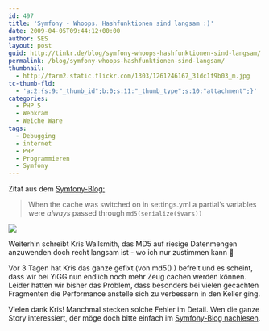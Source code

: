 ```yaml
---
id: 497
title: 'Symfony - Whoops. Hashfunktionen sind langsam :)'
date: 2009-04-05T09:44:12+00:00
author: SES
layout: post
guid: http://tinkr.de/blog/symfony-whoops-hashfunktionen-sind-langsam/
permalink: /blog/symfony-whoops-hashfunktionen-sind-langsam/
thumbnail:
  - http://farm2.static.flickr.com/1303/1261246167_31dc1f9b03_m.jpg
tc-thumb-fld:
  - 'a:2:{s:9:"_thumb_id";b:0;s:11:"_thumb_type";s:10:"attachment";}'
categories:
  - PHP 5
  - Webkram
  - Weiche Ware
tags:
  - Debugging
  - internet
  - PHP
  - Programmieren
  - Symfony
---
```

Zitat aus dem [Symfony-Blog:](http://www.symfony-project.org/blog/2009/04/02/your-apps-are-faster)

> When the cache was switched on in settings.yml a partial&#8217;s variables were _always_ passed through <code style="font-family: 'Bitstream Vera Sans Mono', monospace;">md5(serialize($vars))</code>

[![](http://farm2.static.flickr.com/1303/1261246167_31dc1f9b03.jpg)](http://www.flickr.com/photos/boltofblue/1261246167/ "Cache from Bolt of Blue(Flickr)")

Weiterhin schreibt Kris Wallsmith, das MD5 auf riesige Datenmengen anzuwenden doch recht langsam ist - wo ich nur zustimmen kann 🙂

Vor 3 Tagen hat Kris das ganze gefixt (von md5() ) befreit und es scheint, dass wir bei YiGG nun endlich noch mehr Zeug cachen werden können. Leider hatten wir bisher das Problem, dass besonders bei vielen gecachten Fragmenten die Performance anstelle sich zu verbessern in den Keller ging.

Vielen dank Kris! Manchmal stecken solche Fehler im Detail. Wen die ganze Story interessiert, der möge doch bitte einfach im <a href="http://www.symfony-project.org/blog/2009/04/02/your-apps-are-faster" title="Symfony Blog - Your Apps are Faster!" target="_blank">Symfony-Blog nachlesen</a>.
